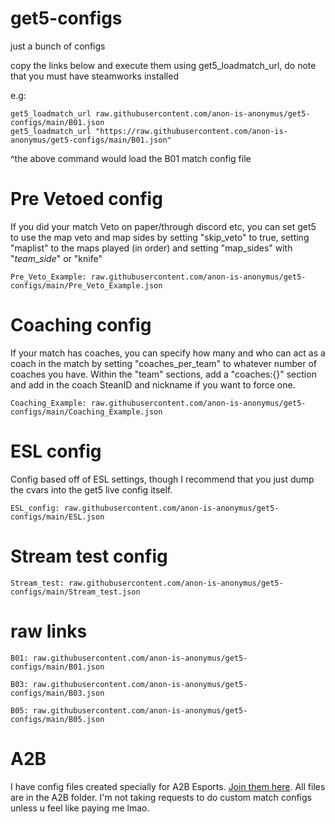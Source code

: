 # get5-configs
just a bunch of configs  

copy the links below and execute them using get5_loadmatch_url, do note that you must have steamworks installed  

e.g:
```
get5_loadmatch_url raw.githubusercontent.com/anon-is-anonymus/get5-configs/main/B01.json 
get5_loadmatch_url "https://raw.githubusercontent.com/anon-is-anonymus/get5-configs/main/B01.json"
```

^the above command would load the B01 match config file

# Pre Vetoed config
If you did your match Veto on paper/through discord etc, you can set get5 to use the map veto and map sides by setting "skip_veto" to true, setting "maplist" to the maps played (in order) and setting "map_sides" with "<i>team</i>_<i>side</i>" or "knife"
```
Pre_Veto_Example: raw.githubusercontent.com/anon-is-anonymus/get5-configs/main/Pre_Veto_Example.json
```

# Coaching config
If your match has coaches, you can specify how many and who can act as a coach in the match by setting "coaches_per_team" to whatever number of coaches you have. Within the "team" sections, add a "coaches:{}" section and add in the coach SteanID and nickname if you want to force one.
```
Coaching_Example: raw.githubusercontent.com/anon-is-anonymus/get5-configs/main/Coaching_Example.json
```

# ESL config
Config based off of ESL settings, though I recommend that you just dump the cvars into the get5 live config itself.
```
ESL_config: raw.githubusercontent.com/anon-is-anonymus/get5-configs/main/ESL.json
```

# Stream test config
```
Stream_test: raw.githubusercontent.com/anon-is-anonymus/get5-configs/main/Stream_test.json
```

# raw links
```
B01: raw.githubusercontent.com/anon-is-anonymus/get5-configs/main/B01.json 

B03: raw.githubusercontent.com/anon-is-anonymus/get5-configs/main/B03.json  

B05: raw.githubusercontent.com/anon-is-anonymus/get5-configs/main/B05.json  
```

# A2B
I have config files created specially for A2B Esports. [Join them here](https://discord.gg/rTK6RHyecE). All files are in the A2B folder. I'm not taking requests to do custom match configs unless u feel like paying me lmao.
